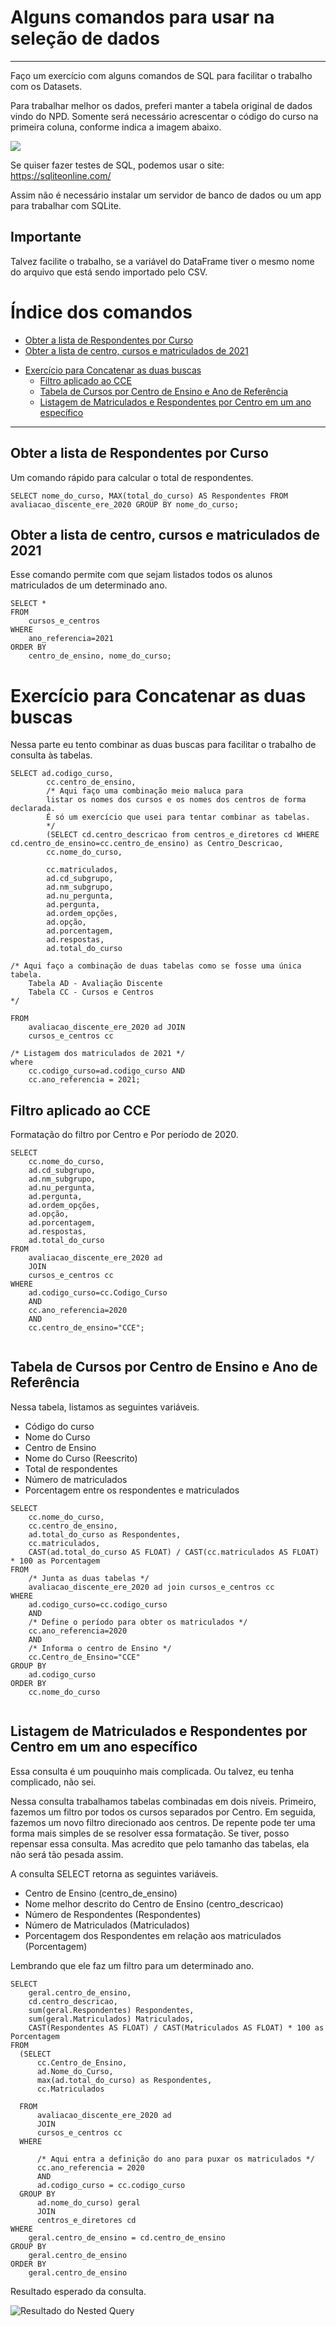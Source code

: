 # Alguns comandos para usar na seleção de dados
----
Faço um exercício com alguns comandos de SQL para facilitar o trabalho com os Datasets.

Para trabalhar melhor os dados, preferi manter a tabela original de dados vindo do NPD. Somente será necessário acrescentar o código do curso na primeira coluna, conforme indica a imagem abaixo.

![](img/2023-05-01_13-26.png)


Se quiser fazer testes de SQL, podemos usar o site:
https://sqliteonline.com/

Assim não é necessário instalar um servidor de banco de dados ou um app para trabalhar com SQLite. 

## Importante
Talvez facilite o trabalho, se a variável do DataFrame tiver o mesmo nome do arquivo que está sendo importado pelo CSV. 



# Índice dos comandos
  
* [Obter a lista de Respondentes por Curso](#obter-a-lista-de-respondentes-por-curso)
* [Obter a lista de centro, cursos e matriculados de 2021](#obter-a-lista-de-centro,-cursos-e-matriculados-de-2021)
- [Exercício para Concatenar as duas buscas](#exercício-para-concatenar-as-duas-buscas)
  * [Filtro aplicado ao CCE](#filtro-aplicado-ao-cce)
  * [Tabela de Cursos por Centro de Ensino e Ano de Referência](#tabela-de-cursos-por-centro-de-ensino-e-ano-de-referência)
  * [Listagem de Matriculados e Respondentes por Centro em um ano específico](#listagem-de-matriculados-e-respondentes-por-centro-em-um-ano-específico)



----



## Obter a lista de Respondentes por Curso
Um comando rápido para calcular o total de respondentes. 

```
SELECT nome_do_curso, MAX(total_do_curso) AS Respondentes FROM avaliacao_discente_ere_2020 GROUP BY nome_do_curso;
```

## Obter a lista de centro, cursos e matriculados de 2021

Esse comando permite com que sejam listados todos os alunos matriculados de um determinado ano.

```
SELECT * 
FROM 
    cursos_e_centros 
WHERE 
    ano_referencia=2021 
ORDER BY 
    centro_de_ensino, nome_do_curso;
```

# Exercício para Concatenar as duas buscas
Nessa parte eu tento combinar as duas buscas para facilitar o trabalho de consulta às tabelas. 

```
SELECT ad.codigo_curso, 
		cc.centro_de_ensino,
        /* Aqui faço uma combinação meio maluca para
        listar os nomes dos cursos e os nomes dos centros de forma declarada. 
        É só um exercício que usei para tentar combinar as tabelas.
        */
        (SELECT cd.centro_descricao from centros_e_diretores cd WHERE cd.centro_de_ensino=cc.centro_de_ensino) as Centro_Descricao,
        cc.nome_do_curso, 

        cc.matriculados,
        ad.cd_subgrupo,
        ad.nm_subgrupo,
        ad.nu_pergunta,
        ad.pergunta,
        ad.ordem_opções,
        ad.opção,
        ad.porcentagem,
        ad.respostas,
        ad.total_do_curso
        
/* Aqui faço a combinação de duas tabelas como se fosse uma única tabela.
    Tabela AD - Avaliação Discente
    Tabela CC - Cursos e Centros
*/

FROM 
    avaliacao_discente_ere_2020 ad JOIN
    cursos_e_centros cc 

/* Listagem dos matriculados de 2021 */
where 
	cc.codigo_curso=ad.codigo_curso AND 
    cc.ano_referencia = 2021;

```

## Filtro aplicado ao CCE

Formatação do filtro por Centro e Por período de 2020.

```
SELECT 
	cc.nome_do_curso,
	ad.cd_subgrupo,
    ad.nm_subgrupo,
    ad.nu_pergunta,
    ad.pergunta,
    ad.ordem_opções,
    ad.opção,
    ad.porcentagem,
    ad.respostas,
    ad.total_do_curso
FROM 
	avaliacao_discente_ere_2020 ad 
    JOIN
    cursos_e_centros cc 
WHERE
	ad.codigo_curso=cc.Codigo_Curso
    AND
    cc.ano_referencia=2020
    AND 
    cc.centro_de_ensino="CCE";
    

```

## Tabela de Cursos por Centro de Ensino e Ano de Referência
Nessa tabela, listamos as seguintes variáveis. 
- Código do curso
- Nome do Curso
- Centro de Ensino
- Nome do Curso (Reescrito)
- Total de respondentes
- Número de matriculados
- Porcentagem entre os respondentes e matriculados


```
SELECT
    cc.nome_do_curso,
    cc.centro_de_ensino,
    ad.total_do_curso as Respondentes,
    cc.matriculados,
    CAST(ad.total_do_curso AS FLOAT) / CAST(cc.matriculados AS FLOAT) * 100 as Porcentagem
FROM
    /* Junta as duas tabelas */
	avaliacao_discente_ere_2020 ad join cursos_e_centros cc
WHERE	
	ad.codigo_curso=cc.codigo_curso 
    AND
    /* Define o período para obter os matriculados */
    cc.ano_referencia=2020
    AND
    /* Informa o centro de Ensino */
    cc.Centro_de_Ensino="CCE"
GROUP BY 
	ad.codigo_curso
ORDER BY
	cc.nome_do_curso


```

## Listagem de Matriculados e Respondentes por Centro em um ano específico

Essa consulta é um pouquinho mais complicada. Ou talvez, eu tenha complicado, não sei. 

Nessa consulta trabalhamos tabelas combinadas em dois níveis. Primeiro, fazemos um filtro por todos os cursos separados por Centro. Em seguida, fazemos um novo filtro direcionado aos centros. De repente pode ter uma forma mais simples de se resolver essa formatação. Se tiver, posso repensar essa consulta. Mas acredito que pelo tamanho das tabelas, ela não será tão pesada assim. 

A consulta SELECT retorna as seguintes variáveis. 
- Centro de Ensino (centro_de_ensino)
- Nome melhor descrito do Centro de Ensino (centro_descricao)
- Número de Respondentes (Respondentes)
- Número de Matriculados (Matriculados)
- Porcentagem dos Respondentes em relação aos matriculados (Porcentagem)

Lembrando que ele faz um filtro para um determinado ano.

```
SELECT 
	geral.centro_de_ensino,
    cd.centro_descricao,
    sum(geral.Respondentes) Respondentes,
    sum(geral.Matriculados) Matriculados, 
    CAST(Respondentes AS FLOAT) / CAST(Matriculados AS FLOAT) * 100 as Porcentagem
FROM	
  (SELECT
      cc.Centro_de_Ensino,
      ad.Nome_do_Curso,
      max(ad.total_do_curso) as Respondentes,
      cc.Matriculados

  FROM 
      avaliacao_discente_ere_2020 ad
      JOIN
      cursos_e_centros cc
  WHERE

      /* Aqui entra a definição do ano para puxar os matriculados */
      cc.ano_referencia = 2020
      AND	
      ad.codigo_curso = cc.codigo_curso
  GROUP BY 
      ad.nome_do_curso) geral 
      JOIN
      centros_e_diretores cd
WHERE
	geral.centro_de_ensino = cd.centro_de_ensino
GROUP BY 
	geral.centro_de_ensino
ORDER BY
	geral.centro_de_ensino

```

Resultado esperado da consulta.

![Resultado do Nested Query](img/2023-05-25_09-12.png)